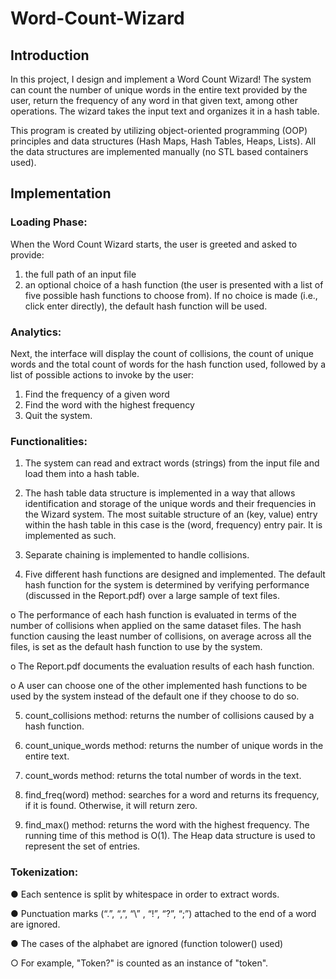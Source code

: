 # Word-Count-Wizard

## Introduction
In this project, I design and implement a Word Count Wizard! The system can count the number of unique words in the entire text provided by the user, return the frequency of any word in that given text, among other operations. The wizard takes the input text and organizes it in a hash table. 

This program is created by utilizing object-oriented programming (OOP) principles and data structures (Hash Maps, Hash Tables, Heaps, Lists). All the data
structures are implemented manually  (no STL based containers used).

## Implementation

### Loading Phase: 
When the Word Count Wizard starts, the user is greeted and asked to provide: 
1) the full path of an input file
2) an optional choice of a hash function (the user is presented with a list of five possible hash functions to choose from).
If no choice is made (i.e., click enter directly), the default hash function will be used.

### Analytics: 
Next, the interface will display the count of collisions, the count of unique words and the total count of words for the hash function used, followed by a list of possible actions to invoke by the user: 
1) Find the frequency of a given word 
2) Find the word with the highest frequency
3) Quit the system.

### Functionalities:

1. The system can read and extract words (strings) from the input file and load them into a hash table.

2. The hash table data structure is implemented in a way that allows identification and storage of the unique words and their frequencies in the Wizard system. The most suitable structure of an (key, value) entry within the hash table in this case is the (word, frequency) entry pair. It is implemented as such.

3. Separate chaining is implemented to handle collisions.

4. Five different hash functions are designed and implemented. The default hash function for the system is determined by verifying performance (discussed in the Report.pdf) over a large sample of text files.

o The performance of each hash function is evaluated in terms of the number of collisions when applied on the same dataset files. The hash function causing the least number of collisions, on average across all the files, is set as the default hash function to use by the system.

o The Report.pdf documents the evaluation results of each hash function.

o A user can choose one of the other implemented hash functions to be used by the system instead of the default one if they choose to do so.




5. count_collisions method: returns the number of collisions caused by a hash function.

6. count_unique_words method: returns the number of unique words in the entire text.

7. count_words method: returns the total number of words in the text.

8. find_freq(word) method: searches for a word and returns its frequency, if it is found. Otherwise, it will return zero.

9. find_max() method: returns the word with the highest frequency. The running time of this method is O(1). The Heap data structure is used to represent the set of entries.


### Tokenization:
● Each sentence is split by whitespace in order to extract words.

● Punctuation marks (“.”, “,”, “\” , “!”, “?”, “;”) attached to the end of a word are ignored.

● The cases of the alphabet are ignored (function tolower() used)

○ For example, "Token?" is counted as an instance of "token".
